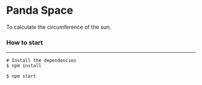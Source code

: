 # Panda Space

To calculate the circumference of the sun.

### How to start
---

```shell
# Install the dependencies
$ npm install

$ npm start
```

